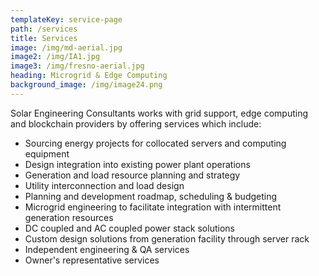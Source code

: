 ```yaml
---
templateKey: service-page
path: /services
title: Services
image: /img/md-aerial.jpg
image2: /img/IA1.jpg
image3: /img/fresno-aerial.jpg
heading: Microgrid & Edge Computing
background_image: /img/image24.png
---
```


Solar Engineering Consultants works with grid support, edge computing and blockchain providers by
offering services which include:

* Sourcing energy projects for collocated servers and computing equipment
* Design integration into existing power plant operations
* Generation and load resource planning and strategy
* Utility interconnection and load design
* Planning and development roadmap, scheduling & budgeting
* Microgrid engineering to facilitate integration with intermittent generation resources
* DC coupled and AC coupled power stack solutions
* Custom design solutions from generation facility through server rack
* Independent engineering & QA services
* Owner's representative services
